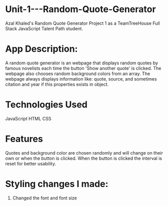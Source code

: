 # Unit-1---Random-Quote-Generator
Azal Khaled's Random Quote Generator Project 1 as a TeamTreeHouse Full Stack JavaScript Talent Path student.

# App Description:

A random quote generator is an webpage that displays random quotes by famous novelists each time the button 'Show another quote' is clicked. 
The webpage also chooses random background colors from an array. 
The webpage always displays information like: quote, source, and sometimes citation and year if this properties exists in object.

# Technologies Used
  JavaScript
  HTML
  CSS

# Features
Quotes and background color are chosen randomly and will change on their own or when the button is clicked.
When the button is clicked the interval is reset for better usability.

# Styling changes I made:
1. Changed the font and font size

